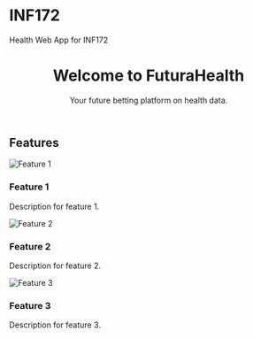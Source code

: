 # INF172
Health Web App for INF172

<div class="container">
  <header>
    <h1>Welcome to FuturaHealth</h1>
    <p>Your future betting platform on health data.</p>
  </header>
  <section>
    <h2>Features</h2>
    <div class="features">
      <div class="feature-item">
        <img src="placeholder1.jpg" alt="Feature 1">
        <h3>Feature 1</h3>
        <p>Description for feature 1.</p>
      </div>
      <div class="feature-item">
        <img src="placeholder2.jpg" alt="Feature 2">
        <h3>Feature 2</h3>
        <p>Description for feature 2.</p>
      </div>
      <div class="feature-item">
        <img src="placeholder3.jpg" alt="Feature 3">
        <h3>Feature 3</h3>
        <p>Description for feature 3.</p>
      </div>
    </div>
  </section>
</div>
